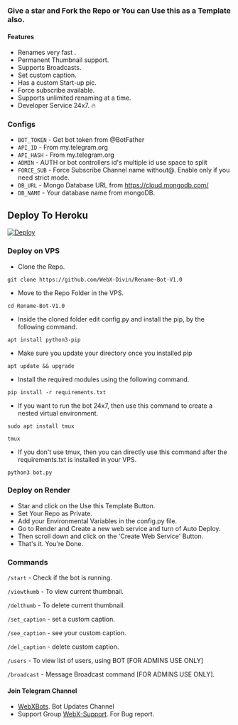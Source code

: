 ### Give a star and Fork the Repo or You can Use this as a Template also.

####  Features
 - Renames very fast .
 - Permanent Thumbnail support.
 - Supports Broadcasts.
 - Set custom caption.
 - Has a custom Start-up pic.
 - Force subscribe available.
 - Supports unlimited renaming at a time.
 - Developer Service 24x7. 🔥

 ###  Configs 

* `BOT_TOKEN`  - Get bot token from @BotFather
* `API_ID` - From my.telegram.org 
* `API_HASH` - From my.telegram.org 
* `ADMIN` - AUTH or bot controllers id's multiple id use space to split 
* `FORCE_SUB` - Force Subscribe Channel name without@. Enable only if you need strict mode.
* `DB_URL`  - Mongo Database URL from https://cloud.mongodb.com/
* `DB_NAME`  - Your database name from mongoDB.

## Deploy To Heroku

<a href="https://heroku.com/deploy?template=[https://github.com/TEAM-PYRO-BOTZ/PYRO-RENAME-BOT]"><img src="https://www.herokucdn.com/deploy/button.svg" alt="Deploy"></a>


### Deploy on VPS

 * Clone the Repo.

```
git clone https://github.com/WebX-Divin/Rename-Bot-V1.0
```
 * Move to the Repo Folder in the VPS.

```
cd Rename-Bot-V1.0
```
 * Inside the cloned folder edit config.py and install the pip, by the following command.

```
apt install python3-pip
```

 * Make sure you update your directory once you installed pip
 ```
 apt update && upgrade
 ```
 
 * Install the required modules using the following command.

```
pip install -r requirements.txt
```

 * If you want to run the bot 24x7, then use this command to create a nested virtual environment.

```
sudo apt install tmux
```

```
tmux
```
* If you don't use tmux, then you can directly use this command after the requirements.txt is installed in your VPS.
 
```
python3 bot.py
```

### Deploy on Render
 - Star and click on the Use this Template Button.
 - Set Your Repo as Private.
 - Add your Environmental Variables in the config.py file.
 - Go to Render and Create a new web service and turn of Auto Deploy.
 - Then scroll down and click on the 'Create Web Service' Button.
 - That's it. You're Done.


###  Commands
`/start` - Check if the bot is running.

`/viewthumb` - To view current thumbnail.

`/delthumb` - To delete current thumbnail.

`/set_caption` - set a custom caption.

`/see_caption` - see your custom caption.

`/del_caption` - delete custom caption.

`/users` - To view list of users, using BOT [FOR ADMINS USE ONLY]

`/broadcast` - Message Broadcast command [FOR ADMINS USE ONLY].


#### Join Telegram Channel 
 - [WebXBots](https://t.me/WebXBots). Bot Updates Channel
 - Support Group [WebX-Support](https://t.me/Web_X_Support). For Bug report.
